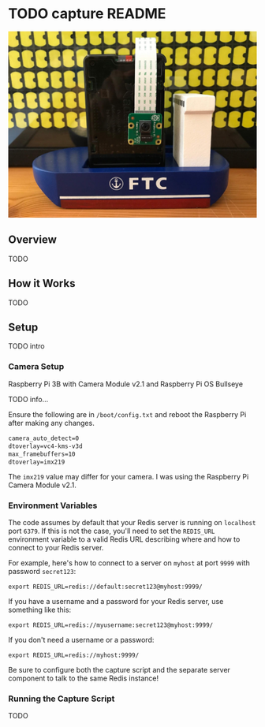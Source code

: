 # TODO capture README

![Raspberry Pi 3 with Camera Module attached](../raspberry_pi_3_with_camera_module.jpg)

## Overview

TODO

## How it Works

TODO

## Setup

TODO intro

### Camera Setup 

Raspberry Pi 3B with Camera Module v2.1 and Raspberry Pi OS Bullseye

TODO info...

Ensure the following are in `/boot/config.txt` and reboot the Raspberry Pi after making any changes.

```
camera_auto_detect=0
dtoverlay=vc4-kms-v3d
max_framebuffers=10
dtoverlay=imx219
```

The `imx219` value may differ for your camera.  I was using the Raspberry Pi Camera Module v2.1.

### Environment Variables

The code assumes by default that your Redis server is running on `localhost` port `6379`.  If this is not the case, you'll need to set the `REDIS_URL` environment variable to a valid Redis URL describing where and how to connect to your Redis server.

For example, here's how to connect to a server on `myhost` at port `9999` with password `secret123`:

```
export REDIS_URL=redis://default:secret123@myhost:9999/
```

If you have a username and a password for your Redis server, use something like this:

```
export REDIS_URL=redis://myusername:secret123@myhost:9999/
```

If you don't need a username or a password:

```
export REDIS_URL=redis://myhost:9999/
```

Be sure to configure both the capture script and the separate server component to talk to the same Redis instance!

### Running the Capture Script

TODO